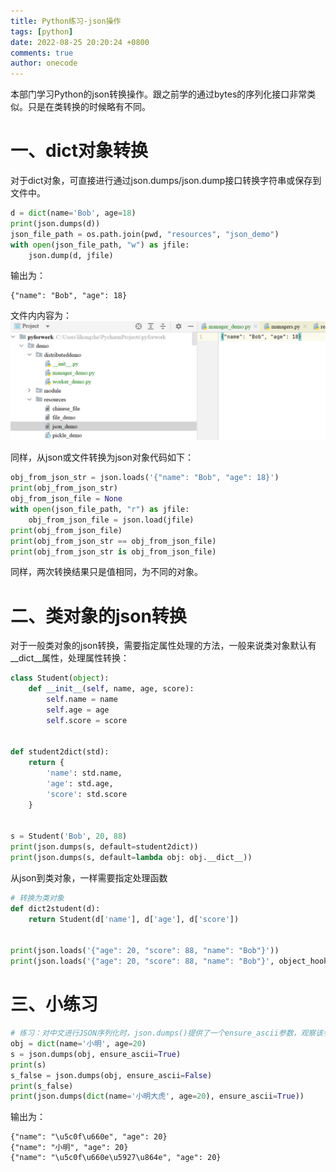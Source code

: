 ```yaml
---
title: Python练习-json操作
tags: [python]
date: 2022-08-25 20:20:24 +0800
comments: true
author: onecode
---
```

本部门学习Python的json转换操作。跟之前学的通过bytes的序列化接口非常类似。只是在类转换的时候略有不同。

# 一、dict对象转换
对于dict对象，可直接进行通过json.dumps/json.dump接口转换字符串或保存到文件中。
```python
d = dict(name='Bob', age=18)
print(json.dumps(d))
json_file_path = os.path.join(pwd, "resources", "json_demo")
with open(json_file_path, "w") as jfile:
    json.dump(d, jfile)
```
<!--more-->
输出为：
```
{"name": "Bob", "age": 18}
```
文件内内容为：
![json文件内容图片](/images/post/2022-09-05_14-46-20-python-json-demo-1.png "Json文件内容")

同样，从json或文件转换为json对象代码如下：
```python
obj_from_json_str = json.loads('{"name": "Bob", "age": 18}')
print(obj_from_json_str)
obj_from_json_file = None
with open(json_file_path, "r") as jfile:
    obj_from_json_file = json.load(jfile)
print(obj_from_json_file)
print(obj_from_json_str == obj_from_json_file)
print(obj_from_json_str is obj_from_json_file)
```
同样，两次转换结果只是值相同，为不同的对象。

# 二、类对象的json转换
对于一般类对象的json转换，需要指定属性处理的方法，一般来说类对象默认有__dict__属性，处理属性转换：
```python
class Student(object):
    def __init__(self, name, age, score):
        self.name = name
        self.age = age
        self.score = score


def student2dict(std):
    return {
        'name': std.name,
        'age': std.age,
        'score': std.score
    }


s = Student('Bob', 20, 88)
print(json.dumps(s, default=student2dict))
print(json.dumps(s, default=lambda obj: obj.__dict__))
```
从json到类对象，一样需要指定处理函数
```python
# 转换为类对象
def dict2student(d):
    return Student(d['name'], d['age'], d['score'])


print(json.loads('{"age": 20, "score": 88, "name": "Bob"}'))
print(json.loads('{"age": 20, "score": 88, "name": "Bob"}', object_hook=dict2student))
```
# 三、小练习
```python
# 练习：对中文进行JSON序列化时，json.dumps()提供了一个ensure_ascii参数，观察该参数对结果的影响：
obj = dict(name='小明', age=20)
s = json.dumps(obj, ensure_ascii=True)
print(s)
s_false = json.dumps(obj, ensure_ascii=False)
print(s_false)
print(json.dumps(dict(name='小明大虎', age=20), ensure_ascii=True))
```
输出为：
```
{"name": "\u5c0f\u660e", "age": 20}
{"name": "小明", "age": 20}
{"name": "\u5c0f\u660e\u5927\u864e", "age": 20}
```
